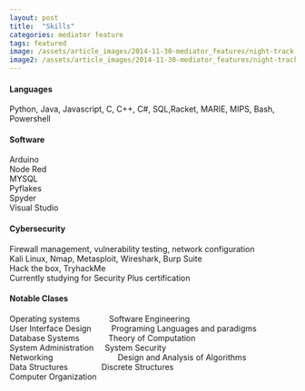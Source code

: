```yaml
---
layout: post
title:  "Skills"
categories: mediator feature
tags: featured
image: /assets/article_images/2014-11-30-mediator_features/night-track.JPG
image2: /assets/article_images/2014-11-30-mediator_features/night-track-mobile.JPG
---
```


#### Languages

Python, Java, Javascript, C, C++, C#, SQL,Racket, MARIE, MIPS, Bash, Powershell

#### Software
Arduino<br/> 
Node Red<br/>
MYSQL<br/>
Pyflakes<br/>
Spyder<br/>
Visual Studio<br/>

#### Cybersecurity

Firewall management, vulnerability testing, network configuration <br/>
Kali Linux, Nmap, Metasploit, Wireshark, Burp Suite <br/>
Hack the box, TryhackMe <br/>
Currently studying for Security Plus certification <br/>

#### Notable Clases

Operating systems &nbsp; &nbsp; &nbsp; &nbsp; &nbsp; &nbsp; Software Engineering <br/>
User Interface Design &nbsp; &nbsp; &nbsp; &nbsp; Programing Languages and paradigms <br/>
Database Systems &nbsp; &nbsp; &nbsp; &nbsp; &nbsp; &nbsp; Theory of Computation <br/>
System Administration &nbsp; &nbsp; System Security <br/>
Networking &nbsp; &nbsp; &nbsp; &nbsp; &nbsp; &nbsp; &nbsp; &nbsp; &nbsp; &nbsp; &nbsp; &nbsp; &nbsp; &nbsp; Design and Analysis of Algorithms <br/>
Data Structures &nbsp; &nbsp; &nbsp; &nbsp; &nbsp; &nbsp; &nbsp; Discrete Structures <br/>
Computer Organization


